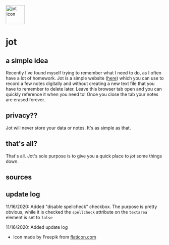 <img src="https://raw.githubusercontent.com/liamhtml/jot/main/jot.ico" alt="jot icon" width="60px">
<!-- Icon made by Freepik from www.flaticon.com -->
<h1>jot</h1>

<h2>a simple idea</h2>

<p>Recently I've found myself trying to remember what I need to do, as I often have a lot of homework. Jot is a simple website (<a href="https://liamhtml.GitHub.io/jot">here</a>) which you can use to record a few notes digitally and without creating a new text file that you have to remember to delete later. Leave this browser tab open and you can quickly reference it when you need to! Once you close the tab your notes are erased forever.</p>
  
<h2>privacy?? </h2>

<p>Jot will never store your data or notes. It's as simple as that.</p>

<h2>that's all?</h2>

<p>That's all. Jot's sole purpose is to give you a quick place to <em>jot</em> some things down.</p>

<h2>sources</h2>

<h2>update log</h2>

<p>11/16/2020: Added "disable spellcheck" checkbox. The purpose is pretty obvious, while it is checked the <code>spellcheck</code> attribute on the <code>textarea</code> element is set to <code>false</code></p>
<p>11/16/2020: Added update log</p>
  
<ul>
  <li>Icon made by Freepik from <a href="https://www.flaticon.com">flaticon.com</a></li>
</ul>
